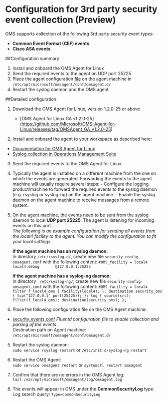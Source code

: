 # Configuration for 3rd party security event collection (Preview)

OMS supports collection of the following 3rd party security event types:
- **Common Event Format (CEF) events**
- **Cisco ASA events**

##Configuration summary
1. Install and onboard the OMS Agent for Linux
2. Send the required events to the agent on UDP port 25225
3. Place the agent configuration [file][1] on the agent machine in ```/etc/opt/microsoft/omsagent/conf/omsagent.d/```
4. Restart the syslog daemon and the OMS agent


##Detailed configuration
1. Download the OMS Agent for Linux, version 1.2.0-25 or above
	- [OMS Agent for Linux GA v1.2.0-25] (https://github.com/Microsoft/OMS-Agent-for-Linux/releases/tag/OMSAgent_GA_v1.2.0-25)

2. Install and onboard the agent to your workspace as described here:
  - [Documentation for OMS Agent for Linux](https://github.com/Microsoft/OMS-Agent-for-Linux)  
  - [Syslog collection in Operations Management Suite](https://blogs.technet.microsoft.com/msoms/2016/05/12/syslog-collection-in-operations-management-suite/)  

3. Send the required events to the OMS Agent for Linux
  1. Typically the agent is installed on a different machine from the one on which the events are generated.
	Forwarding the events to the agent machine will usually require several steps:
	- Configure the logging product/machine to forward the required events to the syslog daemon (e.g. rsyslog or syslog-ng) on the agent machine.
	- Enable the syslog daemon on the agent machine to receive messages from a remote system.
	
  2. On the agent machine, the events need to be sent from the syslog daemon to local **UDP port 25225**. The agent is listening for incoming events on this port.  
	*The following is an example configuration for sending all events from the local4 facility to the agent.
	You can modify the configuration to fit your local settings.* 
	
	  **If the agent machine has an rsyslog daemon:**  
	  In directory ```/etc/rsyslog.d/```, create new file ```security-config-omsagent.conf``` with the following content:
	```
	#OMS_facility = local4
	local4.debug       @127.0.0.1:25225
	```  
	
	
	  **If the agent machine has a syslog-ng daemon:**  
	  In directory ``` /etc/syslog-ng/```, create new file ```security-config-omsagent.conf``` with the following content:
	```
	#OMS_facility = local4
	filter f_local4_oms { facility(local4); };
	destination security_oms { tcp("127.0.0.1" port(25225)); };
	log { source(src); filter(f_local4_oms); destination(security_oms); };
	```

4. Place the following configuration file on the OMS Agent machine:  
  - [security_events.conf][1]
  _Fluentd configuration file to enable collection and parsing of the events_  
	Destination path on Agent machine: ```/etc/opt/microsoft/omsagent/conf/omsagent.d/```  


5. Restart the syslog daemon:  
```sudo service rsyslog restart``` or ```/etc/init.d/syslog-ng restart```


6. Restart the OMS Agent:  
```sudo service omsagent restart``` or ```systemctl restart omsagent```

7. Confirm that there are no errors in the OMS Agent log:  
```tail /var/opt/microsoft/omsagent/log/omsagent.log```

8. The events will appear in OMS under the **CommonSecurityLog** type.  
Log search query: ```Type=CommonSecurityLog```

[1]: https://raw.githubusercontent.com/Microsoft/OMS-Agent-for-Linux/4e90f23e62e935c32a90974ddc082b4966f26254/installer/conf/omsagent.d/security_events.conf
